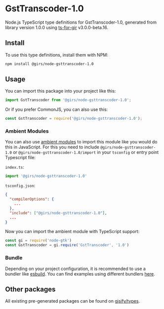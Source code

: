 
# GstTranscoder-1.0

Node.js TypeScript type definitions for GstTranscoder-1.0, generated from library version 1.0.0 using [ts-for-gir](https://github.com/gjsify/ts-for-gir) v3.0.0-beta.16.


## Install

To use this type definitions, install them with NPM:
```bash
npm install @girs/node-gsttranscoder-1.0
```

## Usage

You can import this package into your project like this:
```ts
import GstTranscoder from '@girs/node-gsttranscoder-1.0';
```

Or if you prefer CommonJS, you can also use this:
```ts
const GstTranscoder = require('@girs/node-gsttranscoder-1.0');
```

### Ambient Modules

You can also use [ambient modules](https://github.com/gjsify/ts-for-gir/tree/main/packages/cli#ambient-modules) to import this module like you would do this in JavaScript.
For this you need to include `@girs/node-gsttranscoder-1.0` or `@girs/node-gsttranscoder-1.0/import` in your `tsconfig` or entry point Typescript file:

`index.ts`:
```ts
import '@girs/node-gsttranscoder-1.0'
```

`tsconfig.json`:
```json
{
  "compilerOptions": {
    ...
  },
  "include": ["@girs/node-gsttranscoder-1.0"],
  ...
}
```

Now you can import the ambient module with TypeScript support: 

```ts
const gi = require('node-gtk')
const GstTranscoder = gi.require('GstTranscoder', '1.0')
```


### Bundle

Depending on your project configuration, it is recommended to use a bundler like [esbuild](https://esbuild.github.io/). You can find examples using different bundlers [here](https://github.com/gjsify/ts-for-gir/tree/main/examples).

## Other packages

All existing pre-generated packages can be found on [gjsify/types](https://github.com/gjsify/types).

